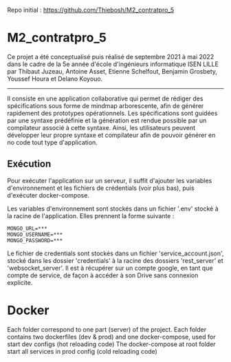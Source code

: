Repo initial : https://github.com/Thiebosh/M2_contratpro_5

# M2_contratpro_5

Ce projet a été conceptualisé puis réalisé de septembre 2021 à mai 2022 dans le cadre de la 5e année d'école d'ingénieurs informatique ISEN LILLE par Thibaut Juzeau, Antoine Asset, Etienne Schelfout, Benjamin Grosbety, Youssef Houra et Delano Koyouo.

<hr>

Il consiste en une application collaborative qui permet de rédiger des spécifications sous forme de mindmap arborescente, afin de générer rapidement des prototypes opérationnels. Les spécifications sont guidées par une syntaxe prédéfinie et la génération est rendue possible par un compilateur associé à cette syntaxe. Ainsi, les utilisateurs peuvent développer leur propre syntaxe et compilateur afin de pouvoir générer en no code tout type d'application.

## Exécution

Pour exécuter l'application sur un serveur, il suffit d'ajouter les variables d'environnement et les fichiers de crédentials (voir plus bas), puis d'exécuter docker-compose.

Les variables d'environnement sont stockés dans un fichier '.env' stocké à la racine de l'application. Elles prennent la forme suivante :
```
MONGO_URL=***
MONGO_USERNAME=***
MONGO_PASSWORD=***
```

Le fichier de credentials sont stockés dans un fichier 'service_account.json', stocké dans les dossier 'credentials' à la racine des dossiers 'rest_server' et 'websocket_server'. Il est à récupérer sur un compte google, en tant que compte de service, de façon à accéder à son Drive sans connexion explicite.

# Docker
Each folder correspond to one part (server) of the project.
Each folder contains two dockerfiles (dev & prod) and one docker-compose, used for start dev configs (hot reloading code)
The docker-compose at root folder start all services in prod config (cold reloading code)
